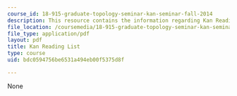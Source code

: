 ```yaml
---
course_id: 18-915-graduate-topology-seminar-kan-seminar-fall-2014
description: This resource contains the information regarding Kan Reading List.
file_location: /coursemedia/18-915-graduate-topology-seminar-kan-seminar-fall-2014/bdc0594756be6531a494eb00f5375d8f_MIT18_915F14_kan-list_2.pdf
file_type: application/pdf
layout: pdf
title: Kan Reading List
type: course
uid: bdc0594756be6531a494eb00f5375d8f

---
```

None